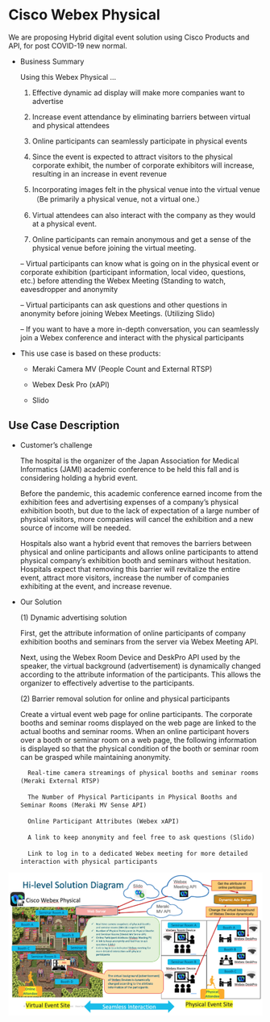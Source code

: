 # Cisco Webex Physical

We are proposing Hybrid digital event solution using Cisco Products and API, for post COVID-19 new normal.

* Business Summary

    Using this Webex Physical …
    
    1. Effective dynamic ad display will make more companies want to advertise

    1. Increase event attendance by eliminating barriers between virtual and physical attendees

    1. Online participants can seamlessly participate in physical events

    1. Since the event is expected to attract visitors to the physical corporate exhibit, the number of corporate exhibitors will increase, resulting in an increase in event revenue

    1. Incorporating images felt in the physical venue into the virtual venue（Be primarily a physical venue, not a virtual one.）

    1. Virtual attendees can also interact with the company as they would at a physical event.

    1. Online participants can remain anonymous and get a sense of the physical venue before joining the virtual meeting.

    – Virtual participants can know what is going on in the physical event or corporate exhibition (participant information, local video, questions, etc.) before attending the Webex Meeting (Standing to watch, eavesdropper and anonymity

    – Virtual participants can ask questions and other questions in anonymity before joining Webex Meetings. (Utilizing Slido)

    – If you want to have a more in-depth conversation, you can seamlessly join a Webex conference and interact with the physical participants

* This use case is based on these products:

    * Meraki Camera MV (People Count and External RTSP)

    * Webex Desk Pro (xAPI)

    * Slido

## Use Case Description

* Customer’s challenge

    The hospital is the organizer of the Japan Association for Medical Informatics (JAMI) academic conference to be held this fall and is considering holding a hybrid event.

    Before the pandemic, this academic conference earned income from the exhibition fees and advertising expenses of a company’s physical exhibition booth, but due to the lack of expectation of a large  number of physical visitors, more companies will cancel the exhibition and a new source of income will be needed.

    Hospitals also want a hybrid event that removes the barriers between physical and online participants and allows online participants to attend physical company’s exhibition booth and seminars without hesitation. Hospitals expect that removing this barrier will revitalize the entire event, attract more visitors, increase the number of companies exhibiting at the event, and increase revenue.

* Our Solution

    (1) Dynamic advertising solution

    First, get the attribute information of online participants of company exhibition booths and seminars from the server via Webex Meeting API.

    Next, using the Webex Room Device and DeskPro API used by the speaker, the virtual background (advertisement) is dynamically changed according to the attribute information of the participants. This allows the organizer to effectively advertise to the participants.

    (2) Barrier removal solution for online and physical participants

    Create a virtual event web page for online participants. The corporate booths and seminar rooms displayed on the web page are linked to the actual booths and seminar rooms. When an online participant hovers over a booth or seminar room on a web page, the following information is displayed so that the physical condition of the booth or seminar room can be grasped while maintaining anonymity.

        Real-time camera streamings of physical booths and seminar rooms (Meraki External RTSP)

        The Number of Physical Participants in Physical Booths and Seminar Rooms (Meraki MV Sense API)

        Online Participant Attributes (Webex xAPI)

        A link to keep anonymity and feel free to ask questions (Slido)

        Link to log in to a dedicated Webex meeting for more detailed interaction with physical participants
    
![Webex Physical](static/images/solution.png)